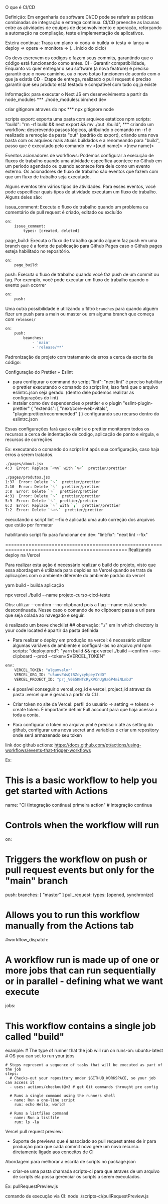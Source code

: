O que é CI/CD

Definição: Em engenharia de software CI/CD pode se referir as práticas combinadas de integração e entrega continua.
CI/CD preenche as lacunas entre as atividades de equipes de desenvolvimento e operação, reforçando a automação na
compilação, teste e implementação de aplicativos.

Esteira continua:
Traça um plano => coda => builda => testa => lança => deploy => opera => monitora => (... inicio do ciclo)

Os devs escrevem os codigos e fazem seus commits, garantindo que o código está funcionando como antes.
CI - Garantir compatibilidade, Enquanto vc quer entregar o seu software (a nova featrure) é preciso garantir que o
novo caminho, ou o novo botao funcionem de acordo com o que ja existia
CD - Etapa de entrega, realizado o pull request é preciso garantir que seu produto está testado e compativel
com tudo oq ja existe


Informação:
para executar o Next JS em desenvolvimento a partir da node_modules
*** ./node_modules/.bin/next dev

criar gitignore atraves do npx
*** npx gitignore node

scripts export: exporta uma pasta com arquivos estaticos
npm scripts: "build": "rm -rf build && next export && mv ./out ./build",
*** criando um workflow: descrevendo passos lógicos,
atribuindo o comando rm -rf é realizado a remoção da pasta "out" (padrão do export),
criando uma nova basta com os arquivos mais atuais buildados e a renomeando para
"build", passo que é executado pelo comando mv <[oud name]> <[new name]>

Eventos acionadores de workflows:
Podemos configurar a execução de fluxos de trabalho quando uma atividade específica acontece no
Github em um período agendado ou quando acontece fora dele como um evento externo. Os acionadores
de fluxo de trabalho são eventos que fazem com que um fluxo de trabalho seja executado.

Alguns eventos têm vários tipos de atividades. Para esses eventos, você pode especificar quais
tipos de atividade executam um fluxo de trabalho. Alguns deles são:

issua_comment: Executa o fluxo de trabalho quando um problema ou comentário de pull request é criado, editado ou excluído
```sh
on:
	issue_comment:
		types: [created, deleted]
```

page_build: Executa o fluxo de trabalho quando alguem faz push em uma branch que é a fonte de publicação para Github Pages
caso o Github pages esteja habilitado no repositório.
```sh
on:
	page_build:
```

push: Executa o fluxo de trabalho quando você faz push de um commit ou tag. Por exemplo, você pode executar um fluxo de
trabalho quando o evento <code>push</code> ocorrer
```sh
on:
	push:
```

Uma outra possibilidade é utilizando o filtro <code>branches</code> para quando alguém fizer um push para a main ou master ou
em alguma branch que começa com <code>releases/</code>
```sh
on:
	push:
		beanches:
			- 'main'
			- 'release/**'
```

Padronização de projeto com tratamento de erros a cerca da escrita de código:

Configuração do Prettier + Eslint

* para configurar o command do script "lint": "next lint" é preciso habilitar o prettier executando o comando do script lint,
isso fará que o arquivo eslintrc.json seja gerado. (dentro dele podemos realizar as configurações do lint)
* instalar como dev dependencies o prettier e o plugin "eslint-plugin-prettier"
{
  "extends": [
		"next/core-web-vitals",
		"plugin:prettier/recommended"
	]
}
configurando seu recurso dentro do eslintrc.json

Essas configurações fará que o eslint e o prettier monitorem todos os recursos a cerca de indentação de codigo,
aplicação de ponto e virgula, e recursos de correções

Ex: executando o comando do script lint após sua configuração, caso haja erros a serem tratados.
```sh
./pages/about.jsx
4:3  Error: Replace `<↹↹` with `↹<`  prettier/prettier

./pages/produtos.jsx
1:37  Error: Delete `␍`  prettier/prettier
2:10  Error: Delete `␍`  prettier/prettier
3:8  Error: Delete `␍`  prettier/prettier
4:31  Error: Delete `␍`  prettier/prettier
5:9  Error: Delete `␍`  prettier/prettier
6:3  Error: Replace `␍` with `;`  prettier/prettier
7:2  Error: Delete `␍⏎␍`  prettier/prettier
```

executando o script lint --fix é aplicada uma auto correção dos arquivos que estão por formatar

habilitando script fix para funcionar em dev:
"lint:fix": "next lint --fix"

================================================================================================
Realizando deploy na Vercel

Para realizar esta ação é necessário realizar o build do projeto, visto que essa abordagem é utilizada para
deploies na Vercel quando se trata de aplicações com o ambiente diferente do ambiente padrão da vercel

yarn build - builda aplicação

npx vercel ./build --name projeto-curso-cicd-teste

Obs: utilizar --confirm --no-clipboard pois a flag --name está sendo descontinuada. Nesse caso o comando de no clipboard passa a url para que seja colada ao navegado e seguir.

é realizado um breve checklist ## obervação: "./" em In which directory is your code located
é apartir da pasta definida


* Para realizar o deploy em produção na vercel: é necessário utilizar algumas variáveis de ambiente e configurá-las no arquivo.yml
npm scripts: "deploy:prod": "yarn build && npx vercel ./build --confirm --no-clipboard --prod --token=$VERCEL_TOKEN"
```sh
env:
	VERCEL_TOKEN: "algumvalor"
	VERCEL_ORG_ID: "u5unvEWsQtBZcycyhpey1YdO"
	VERCEL_PROJECT_ID: "prj_V0S5KNTcRyXVCnUg9aGP4miNLmbU"
```
* é possível conseguir o vercel_org_id e vercel_project_id atravez da pasta .vercel que é gerada a partir da CLI.

* Criar token no site da Vercel:
perfil do usuário => setting => tokens => create token. É importante definir Full account para que haja acesso a toda a conta.

* Para configurar o token no arquivo.yml é preciso ir até as setting do github,
configurar uma nova secret and variables e criar um repository onde será
armazenado seu token

link doc github actions: https://docs.github.com/pt/actions/using-workflows/events-that-trigger-workflows


Ex:
# This is a basic workflow to help you get started with Actions

name: "CI (Integração continua) primeira action" # integração continua

# Controls when the workflow will run
on:
  # Triggers the workflow on push or pull request events but only for the "main" branch
  push:
    branches: [ "master" ]
  pull_request:
    types: [opened, synchronize]

  # Allows you to run this workflow manually from the Actions tab
  #workflow_dispatch:

# A workflow run is made up of one or more jobs that can run sequentially or in parallel - defining what we want execute
jobs:
  # This workflow contains a single job called "build"
  example:
    # The type of runner that the job will run on
    runs-on: ubuntu-latest # OS you can set to run your jobs

    # Steps represent a sequence of tasks that will be executed as part of the job
    steps:
      # Checks-out your repository under $GITHUB_WORKSPACE, so your job can access it
      - uses: actions/checkout@v3 # get Git commands throught pre config

      # Runs a single command using the runners shell
      - name: Run a one-line script
        run: echo Hello, world!

      # Runs a listfiles command
      - name: Run a listfile
        run: ls -la


Vercel pull request preview:

* Suporte de previews que é associado ao pull request antes de ir para produção
para que cada commit novo gere um novo recurso.
diretamente ligado aos conceitos de CI

Abordagem para melhorar a escrita de scripts no package.json
* criar-se uma pasta chamada scripts-ci para que atraves de um arquivo de scripts ela possa gerenciar os scripts a serem executados.

Ex: pullRequestPreview.js

comando de execução via CI: node ./scripts-ci/pullRequestPreview.js
